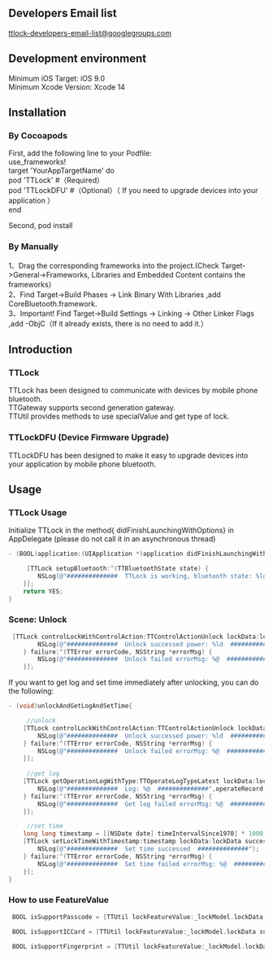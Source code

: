 ## Developers Email list
ttlock-developers-email-list@googlegroups.com

## Development environment
Minimum iOS Target: iOS 9.0
<br>Minimum Xcode Version: Xcode 14

## Installation

### By Cocoapods

First, add the following line to your Podfile:
<br>use_frameworks!
<br>target 'YourAppTargetName' do
<br>pod 'TTLock' #（Required）
<br>pod 'TTLockDFU'  #（Optional）（ If you need to upgrade devices into your application ）
<br>end

Second, pod install

### By Manually

1、Drag the corresponding frameworks into the project.(Check Target->General->Frameworks, Libraries and Embedded Content contains the frameworks）
<br>2、Find Target->Build Phases -> Link Binary With Libraries ,add CoreBluetooth.framework.
<br>3、Important! Find Target->Build Settings -> Linking -> Other Linker Flags ,add -ObjC（If it already exists, there is no need to add it.）

## Introduction

### TTLock
TTLock has been designed to communicate with devices by mobile phone bluetooth.
<br>TTGateway supports second generation gateway.
<br>TTUtil provides methods to use specialValue and get type of lock.

### TTLockDFU (Device Firmware Upgrade)
TTLockDFU has been designed to make it easy to upgrade devices into your application by mobile phone bluetooth.


## Usage

### TTLock Usage
Initialize TTLock in the method{ didFinishLaunchingWithOptions} in AppDelegate (please do not call it in an asynchronous thread)

```objective-c
- (BOOL)application:(UIApplication *)application didFinishLaunchingWithOptions:(NSDictionary *)launchOptions {

     [TTLock setupBluetooth:^(TTBluetoothState state) {
        NSLog(@"##############  TTLock is working, bluetooth state: %ld  ##############",(long)state);
    }];
    return YES;
}
```
### Scene: Unlock 
```objective-c
 [TTLock controlLockWithControlAction:TTControlActionUnlock lockData:lockData success:^(long long lockTime, NSInteger electricQuantity, long long uniqueId) {
        NSLog(@"##############  Unlock successed power: %ld  ##############",(long)electricQuantity);
    } failure:^(TTError errorCode, NSString *errorMsg) {
        NSLog(@"##############  Unlock failed errorMsg: %@  ##############",errorMsg);
    }];
```
If you want to get log and set time immediately after unlocking, you can do the following:

```objective-c
- (void)unlockAndGetLogAndSetTime{

     //unlock
    [TTLock controlLockWithControlAction:TTControlActionUnlock lockData:lockData success:^(long long lockTime, NSInteger electricQuantity, long long uniqueId) {
        NSLog(@"##############  Unlock successed power: %ld  ##############",(long)electricQuantity);
    } failure:^(TTError errorCode, NSString *errorMsg) {
        NSLog(@"##############  Unlock failed errorMsg: %@  ##############",errorMsg);
    }];
    
     //get log
    [TTLock getOperationLogWithType:TTOperateLogTypeLatest lockData:lockData success:^(NSString *operateRecord) {
        NSLog(@"##############  Log: %@  ##############",operateRecord);
    } failure:^(TTError errorCode, NSString *errorMsg) {
        NSLog(@"##############  Get log failed errorMsg: %@  ##############",errorMsg);
    }];

     //set time
    long long timestamp = [[NSDate date] timeIntervalSince1970] * 1000;
    [TTLock setLockTimeWithTimestamp:timestamp lockData:lockData success:^{
        NSLog(@"##############  Set time successed  ##############");
    } failure:^(TTError errorCode, NSString *errorMsg) {
        NSLog(@"##############  Set time failed errorMsg: %@  ##############",errorMsg);
    }];
}

```
### How to use FeatureValue
```objective-c
 BOOL isSupportPasscode = [TTUtil lockFeatureValue:_lockModel.lockData suportFunction:TTLockFeatureValuePasscode];
```
```objective-c
 BOOL isSupportICCard = [TTUtil lockFeatureValue:_lockModel.lockData suportFunction:TTLockFeatureValueICCard];
```
```objective-c
 BOOL isSupportFingerprint = [TTUtil lockFeatureValue:_lockModel.lockData suportFunction:TTLockFeatureValueFingerprint];
```

